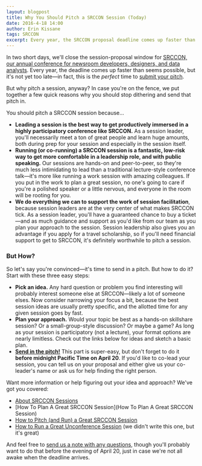 ```yaml
---
layout: blogpost
title: Why You Should Pitch a SRCCON Session (Today)
date: 2016-4-18 14:00
author: Erin Kissane
tags: SRCCON
excerpt: Every year, the SRCCON proposal deadline comes up faster than seems possible, but it's not yet too late—in fact, this is the perfect time to submit your pitch.
---
```

In two short days, we'll close the session-proposal window for [SRCCON, our annual conference for newsroom developers, designers, and data analysts](http://srccon.org/). Every year, the deadline comes up faster than seems possible, but it's not yet too late—in fact, this is the *perfect* time to [submit your pitch](http://srccon.org/sessions/pitch/).

But why pitch a session, anyway? In case you're on the fence, we put together a few quick reasons why you should stop dithering and send that pitch in. 

You should pitch a SRCCON session because…

* **Leading a session is the best way to get productively immersed in a highly participatory conference like SRCCON.** As a session leader, you'll necessarily meet a ton of great people and learn huge amounts, both during prep for your session and especially in the session itself. 
* **Running (or co-running) a SRCCON session is a fantastic, low-risk way to get more comfortable in a leadership role, and with public speaking.** Our sessions are hands-on and peer-to-peer, so they're much less intimidating to lead than a traditional lecture-style conference talk—it's more like running a work session with amazing colleagues. If you put in the work to plan a great session, no one's going to care if you're a polished speaker or a little nervous, and everyone in the room will be rooting for you.
* **We do everything we can to support the work of session facilitation**, because session leaders are at the very center of what makes SRCCON tick. As a session leader, you'll have a guaranteed chance to buy a ticket—and as much guidance and support as you'd like from our team as you plan your approach to the session. Session leadership also gives you an advantage if you apply for a travel scholarship, so if you'll need financial support to get to SRCCON, it's definitely worthwhile to pitch a session.

### But How?

So let's say you're convinced—it's time to send in a pitch. But how to do it? Start with these three easy steps:

* **Pick an idea.** Any hard question or problem you find interesting will probably interest someone else at SRCCON—likely a lot of someone elses. Now consider narrowing your focus a bit, because the best session ideas are usually pretty specific, and the allotted time for any given session goes by fast. 
* **Plan your approach.** Would your topic be best as a hands-on skillshare session? Or a small-group-style discussion? Or maybe a game? As long as your session is participatory (not a lecture), your format options are nearly limitless. Check out the links below for ideas and sketch a basic plan.
* **[Send in the pitch!](http://srccon.org/sessions/pitch/)** This part is super-easy, but don't forget to do it **before midnight Pacific Time on April 20**. If you'd like to co-lead your session, you can tell us on your proposal and either give us your co-leader's name or ask us for help finding the right person. 

Want more information or help figuring out your idea and approach? We've got you covered:

* [About SRCCON Sessions](http://srccon.org/sessions/) 
* [How To Plan A Great SRCCON Session](How To Plan A Great SRCCON Session)
* [How to Pitch (and Run) a Great SRCCON Session](http://srccon.org/sessions/great_session/)
* [How to Run a Great Unconference Session](http://scottberkun.com/2006/how-to-run-a-great-unconference-session/) (we didn't write this one, but it's great)

And feel free to [send us a note with any questions](mailto:srccon@opennews.org), though you'll probably want to do that before the evening of April 20, just in case we're not all awake when the deadline arrives.
